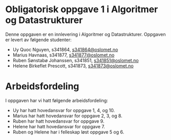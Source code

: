 # Obligatorisk oppgave 1 i Algoritmer og Datastrukturer

Denne oppgaven er en innlevering i Algoritmer og Datastrukturer. 
Oppgaven er levert av følgende studenter:
* Uy Quoc Nguyen, s341864, s341864@oslomet.no
* Marius Havnaas, s341877, s341877@oslomet.no
* Ruben Sønstabø Johanssen, s341851, s341851@oslomet.no
* Helene Birkeflet Prescott, s341873, s341873@oslomet.no

# Arbeidsfordeling

I oppgaven har vi hatt følgende arbeidsfordeling:
* Uy har hatt hovedansvar for oppgave 1, 4, og 10. 
* Marius har hatt hovedansvar for oppgave 2, 3, og 8. 
* Ruben har hatt hovedansvar for oppgave 9.
* Helene har hatt hovedansvar for oppgave 7.
* Ruben og Helene har i felleskap løst oppgave 5 og 6.
